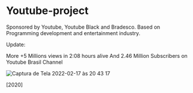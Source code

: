 # Youtube-project

Sponsored by Youtube, Youtube Black and Bradesco. Based on Programming development and entertainment industry.

Update:

More +5 Millions views in 2:08 hours alive
And  2.46 Million Subscribers on Youtube Brasil Channel


![Captura de Tela 2022-02-17 às 20 43 17](https://user-images.githubusercontent.com/70990288/154590277-e1dceb4b-a07d-483c-aa82-07d9bfa26d69.png)


[2020]
